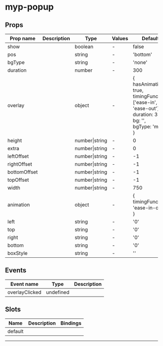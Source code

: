 # myp-popup

## Props

| Prop name    | Description | Type           | Values | Default                                                                                                                       |
| ------------ | ----------- | -------------- | ------ | ----------------------------------------------------------------------------------------------------------------------------- |
| show         |             | boolean        | -      | false                                                                                                                         |
| pos          |             | string         | -      | 'bottom'                                                                                                                      |
| bgType       |             | string         | -      | 'none'                                                                                                                        |
| duration     |             | number         | -      | 300                                                                                                                           |
| overlay      |             | object         | -      | {<br> hasAnimation: true,<br> timingFunction: ['ease-in', 'ease-out'],<br> duration: 300,<br> bg: '',<br> bgType: 'mask'<br>} |
| height       |             | number\|string | -      | 0                                                                                                                             |
| extra        |             | number\|string | -      | 0                                                                                                                             |
| leftOffset   |             | number\|string | -      | -1                                                                                                                            |
| rightOffset  |             | number\|string | -      | -1                                                                                                                            |
| bottomOffset |             | number\|string | -      | -1                                                                                                                            |
| topOffset    |             | number\|string | -      | -1                                                                                                                            |
| width        |             | number\|string | -      | 750                                                                                                                           |
| animation    |             | object         | -      | {<br> timingFunction: 'ease-in-out'<br>}                                                                                      |
| left         |             | string         | -      | '0'                                                                                                                           |
| top          |             | string         | -      | '0'                                                                                                                           |
| right        |             | string         | -      | '0'                                                                                                                           |
| bottom       |             | string         | -      | '0'                                                                                                                           |
| boxStyle     |             | string         | -      | ''                                                                                                                            |

## Events

| Event name     | Type      | Description |
| -------------- | --------- | ----------- |
| overlayClicked | undefined |

## Slots

| Name    | Description | Bindings |
| ------- | ----------- | -------- |
| default |             |          |

---
